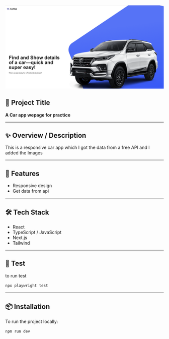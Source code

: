 ![screenshot](./public/Screenshot.png)

## 📘 Project Title  
**A Car app wepage for practice**

---

## ✨ Overview / Description  
This is a responsive car app which I got the data from a free API and I added the Images

---

## 🔧 Features  
- Responsive design  
- Get data from api 

---

## 🛠️ Tech Stack  
- React  
- TypeScript / JavaScript 
- Next.js 
- Tailwind 

---

## 🔧 Test

to run test

```bash 
npx playwright test
```


---

## 📦 Installation  

To run the project locally:

```bash
npm run dev
```

